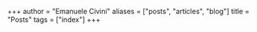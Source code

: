 +++
author = "Emanuele Civini" 
aliases = ["posts", "articles", "blog"] 
title = "Posts" 
tags = ["index"]
+++